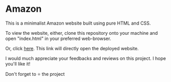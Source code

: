 # Amazon
This is a minimalist Amazon website built using pure HTML and CSS.

To view the website, either, clone this repository onto your machine and open "index.html" in your preferred web-browser.

Or, click <a href="https://amazon-7fit1xt5j-shwaasa.vercel.app/index.html" target= "_blank">here</a>. This link will directly open the deployed website.

I would much appreciate your feedbacks and reviews on this project. I hope you'll like it!

Don't forget to ⭐ the project
